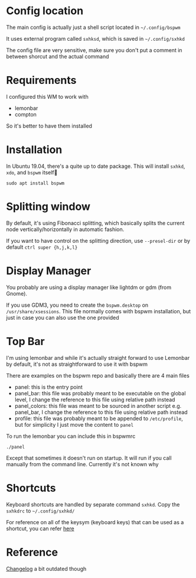 # Config location
The main config is actually just a shell script located in `~/.config/bspwm`

It uses external program called `sxhksd`, which is saved in `~/.config/sxhkd`

The config file are very sensitive, make sure you don't put a comment in between shorcut and the actual command

# Requirements

I configured this WM to work with
- lemonbar
- compton

So it's better to have them installed

# Installation

In Ubuntu 19.04, there's a quite up to date package. This will install `sxhkd`, `xdo`, and `bspwm` itself

```
sudo apt install bspwm
```

# Splitting window

By default, it's using Fibonacci splitting, which basically splits the current node vertically/horizontally in automatic fashion. 

If you want to have control on the splitting direction, use `--presel-dir` or by default `ctrl super {h,j,k,l}`

# Display Manager

You probably are using a display manager like lightdm or gdm (from Gnome). 

If you use GDM3, you need to create the `bspwm.desktop` on `/usr/share/xsessions`. This file normally comes with bspwm installation, but just in case you can also use the one provided

# Top Bar

I'm using lemonbar and while it's actually straight forward to use Lemonbar by default, it's not as straightforward to use it with bspwm

There are examples on the bspwm repo and basically there are 4 main files
- panel: this is the entry point
- panel_bar: this file was probably meant to be executable on the global level, I change the reference to this file using relative path instead
- panel_colors:  this file was meant to be sourced in another script e.g. panel_bar, I change the reference to this file using relative path instead
- profile: this file was probably meant to be appended to `/etc/profile`, but for simplicity I just move the content to `panel`

To run the lemonbar you can include this in bspwmrc

```
./panel
```

Except that sometimes it doesn't run on startup. It will run if you call manually from the command line. Currently it's not known why

# Shortcuts

Keyboard shortcuts are handled by separate command `sxhkd`. Copy the `sxhkdrc` to `~/.config/sxhkd/`

For reference on all of the keysym (keyboard keys) that can be used as a shortcut, you can refer [here](http://wiki.linuxquestions.org/wiki/List_of_keysyms)

# Reference

[Changelog](https://madnight.github.io/bspwm/CHANGELOG/) a bit outdated though
